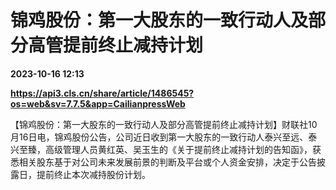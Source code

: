 # 锦鸡股份：第一大股东的一致行动人及部分高管提前终止减持计划

**2023-10-16 12:13**

**https://api3.cls.cn/share/article/1486545?os=web&sv=7.7.5&app=CailianpressWeb**

【锦鸡股份：第一大股东的一致行动人及部分高管提前终止减持计划】财联社10月16日电，锦鸡股份公告，公司近日收到第一大股东的一致行动人泰兴至远、泰兴至臻，高级管理人员黄红英、吴玉生的《关于提前终止减持计划的告知函》，获悉相关股东基于对公司未来发展前景的判断及平台或个人资金安排，决定于公告披露日，提前终止本次减持股份计划。